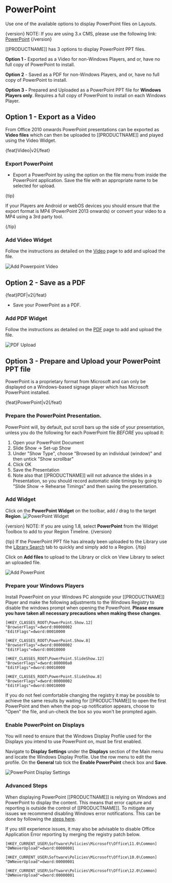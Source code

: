# PowerPoint

Use one of the available options to display PowerPoint files on Layouts.

{version}
NOTE: If you are using 3.x CMS, please use the following link: [PowerPoint](media_module_powerpoint.html)
{/version}

[[PRODUCTNAME]] has 3 options to display PowerPoint PPT files.

**Option 1 -** Exported as a Video for non-Windows Players, and or, have no full copy of PowerPoint to install.

**Option 2** - Saved as a PDF for non-Windows Players, and or, have no full copy of PowerPoint to install.

**Option 3 -** Prepared and Uploaded as a PowerPoint PPT file for **Windows Players only**. Requires a full copy of PowerPoint to install on each Windows Player.

## Option 1 - Export as a Video

From Office 2010 onwards PowerPoint presentations can be exported as **Video files** which can then be uploaded to [[PRODUCTNAME]] and played using the Video Widget.

{feat}Video|v2{/feat}

### Export PowerPoint

- Export a PowerPoint by using the option on the file menu from inside the PowerPoint application. Save the file with an appropriate name to be selected for upload.

{tip}

If your Players are Android or webOS devices you should ensure that the export format is MP4 (PowerPoint 2013 onwards) or convert your video to a MP4 using a 3rd party tool.

{/tip}

### Add Video Widget

Follow the instructions as detailed on the [Video](media_module_video_2.html) page to add and upload the file.

![Add Powerpoint Video](img/v2_media_video_powerpoint_upload.png)



## Option 2 - Save as a PDF

{feat}PDF|v2{/feat}

- Save your PowerPoint as a PDF.

### Add PDF Widget

Follow the instructions as detailed on the [PDF](media_module_pdf_2.html) page to add and upload the file.

![PDF Upload](img/v2_media_pdf_upload.png)

## Option 3 - Prepare and Upload your PowerPoint PPT file

PowerPoint is a proprietary format from Microsoft and can only be displayed on a Windows-based signage player which has Microsoft PowerPoint installed.

{feat}PowerPoint|v2{/feat}

### Prepare the PowerPoint Presentation. 

PowerPoint will, by default, put scroll bars up the side of your presentation, unless you do the following for each PowerPoint file *BEFORE* you upload it:

1. Open your PowerPoint Document
2. Slide Show -> Set-up Show
3. Under "Show Type", choose "Browsed by an individual (window)" and then untick "Show scrollbar"
4. Click OK
5. Save the Presentation
6. Note also that [[PRODUCTNAME]] will not advance the slides in a Presentation, so you should record automatic slide timings by going to "Slide Show -> Rehearse Timings" and then saving the presentation.

### Add Widget

Click on the **PowerPoint Widget** on the toolbar, add / drag to the target **Region**. ![PowerPoint Widget](img/v2_media_powerpoint_widget.png)

{version}
NOTE: If you are using 1.8, select **PowerPoint** from the Widget Toolbox to add to your Region Timeline.
{/version}

{tip}
If the PowerPoint PPT file has already been uploaded to the Library use the [Library Search](layouts_library_search.html) tab to quickly and simply add to a Region.
{/tip}

Click on **Add files** to upload to the Library or click on View Library to select an uploaded file.

![Add PowerPoint](img/v2_media_powerpoint_upload.png)

### Prepare your Windows Players

Install PowerPoint on your Windows PC alongside your [[PRODUCTNAME]] Player and make the following adjustments to the Windows Registry to disable the windows prompt when opening the PowerPoint. **Please ensure you have taken all necessary precautions when making these changes**.

```registry
[HKEY_CLASSES_ROOT\PowerPoint.Show.12]
"BrowserFlags"=dword:00000002
"EditFlags"=dword:00010000

[HKEY_CLASSES_ROOT\PowerPoint.Show.8]
"BrowserFlags"=dword:00000002
"EditFlags"=dword:00010000

[HKEY_CLASSES_ROOT\PowerPoint.SlideShow.12]
"BrowserFlags"=dword:800000a0
"EditFlags"=dword:00010000

[HKEY_CLASSES_ROOT\PowerPoint.SlideShow.8]
"BrowserFlags"=dword:00000002
"EditFlags"=dword:00010000
```

If you do not feel comfortable changing the registry it may be possible to achieve the same results by waiting for [[PRODUCTNAME]] to open the first PowerPoint and then when the pop-up notification appears, choose to "Open" the file, and un-check the box so you won't be prompted again.

### Enable PowerPoint on Displays

You will need to ensure that the Windows Display Profile used for the Displays you intend to use PowerPoint on, must be first enabled.

Navigate to **Display Settings** under the **Displays** section of the Main menu and locate the Windows Display Profile. Use the row menu to edit the profile. On the **General** tab tick the **Enable PowerPoint** check box and **Save**.

![PowerPoint Display Settings](img/media_powerpoint_display_settings.png)

### Advanced Steps

When displaying PowerPoint [[PRODUCTNAME]] is relying on Windows and PowerPoint to display the content. This means that error capture and reporting is outside the control of [[PRODUCTNAME]]. To mitigate any issues we recommend disabling Windows error notifications. This can be done by following the [steps here](https://www.lifewire.com/how-do-i-disable-error-reporting-in-windows-2626074). 

If you still experience issues, it may also be advisable to disable Office Application Error reporting by merging the registry patch below.

```reg
[HKEY_CURRENT_USER\Software\Policies\Microsoft\Office\11.0\Common]
"DWNeverUpload"=dword:00000001

[HKEY_CURRENT_USER\Software\Policies\Microsoft\Office\10.0\Common]
"DWNeverUpload"=dword:00000001

[HKEY_CURRENT_USER\Software\Policies\Microsoft\Office\12.0\Common]
"DWNeverUpload"=dword:00000001
```